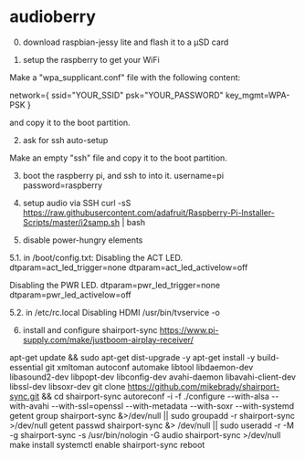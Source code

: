 # audioberry

0. download raspbian-jessy lite and flash it to a µSD card

1. setup the raspberry to get your WiFi

Make a "wpa_supplicant.conf" file with the following content:

network={
    ssid="YOUR_SSID"
    psk="YOUR_PASSWORD"
    key_mgmt=WPA-PSK
}

and copy it to the boot partition.

2. ask for ssh auto-setup

Make an empty "ssh" file and copy it to the boot partition.

3. boot the raspberry pi, and ssh to into it.
username=pi
password=raspberry

4. setup audio via SSH
curl -sS https://raw.githubusercontent.com/adafruit/Raspberry-Pi-Installer-Scripts/master/i2samp.sh | bash

5. disable power-hungry elements

5.1. in /boot/config.txt:
Disabling the ACT LED.
dtparam=act_led_trigger=none
dtparam=act_led_activelow=off

Disabling the PWR LED.
dtparam=pwr_led_trigger=none
dtparam=pwr_led_activelow=off

5.2. in /etc/rc.local
Disabling HDMI
/usr/bin/tvservice -o

6. install and configure shairport-sync
https://www.pi-supply.com/make/justboom-airplay-receiver/

apt-get update && sudo apt-get dist-upgrade -y
apt-get install -y build-essential git xmltoman autoconf automake libtool libdaemon-dev libasound2-dev libpopt-dev libconfig-dev avahi-daemon libavahi-client-dev libssl-dev libsoxr-dev
git clone https://github.com/mikebrady/shairport-sync.git && cd shairport-sync
autoreconf -i -f
./configure --with-alsa --with-avahi --with-ssl=openssl --with-metadata --with-soxr --with-systemd
getent group shairport-sync &>/dev/null || sudo groupadd -r shairport-sync >/dev/null
getent passwd shairport-sync &> /dev/null || sudo useradd -r -M -g shairport-sync -s /usr/bin/nologin -G audio shairport-sync >/dev/null
make install
systemctl enable shairport-sync
reboot
